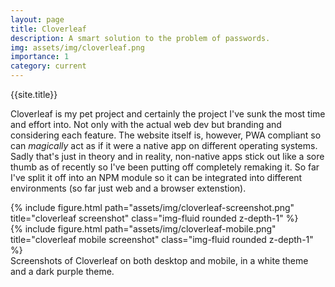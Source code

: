 ```yaml
---
layout: page
title: Cloverleaf
description: A smart solution to the problem of passwords.
img: assets/img/cloverleaf.png
importance: 1
category: current
---
```


{{site.title}}

Cloverleaf is my pet project and certainly the project I've sunk the most time and effort into. Not only with the
actual web dev but branding and considering each feature. The website itself is, however, PWA compliant so can
*magically* act as if it were a native app on different operating systems. Sadly that's just in theory and in reality,
non-native apps stick out like a sore thumb as of recently so I've been putting off completely remaking it.
So far I've split	it off into an NPM module so it can be integrated into different environments (so far just web and a browser extenstion).

<div class="row justify-content-sm-center">
    <div class="col-sm-8 mt-3 mt-md-0">
        {% include figure.html path="assets/img/cloverleaf-screenshot.png" title="cloverleaf screenshot" class="img-fluid rounded z-depth-1" %}
    </div>
    <div class="col-sm-4 mt-3 mt-md-0">
        {% include figure.html path="assets/img/cloverleaf-mobile.png" title="cloverleaf mobile screenshot" class="img-fluid rounded z-depth-1" %}
    </div>
</div>
<div class="caption">
		Screenshots of Cloverleaf on both desktop and mobile, in a white theme and a dark purple theme.
</div>